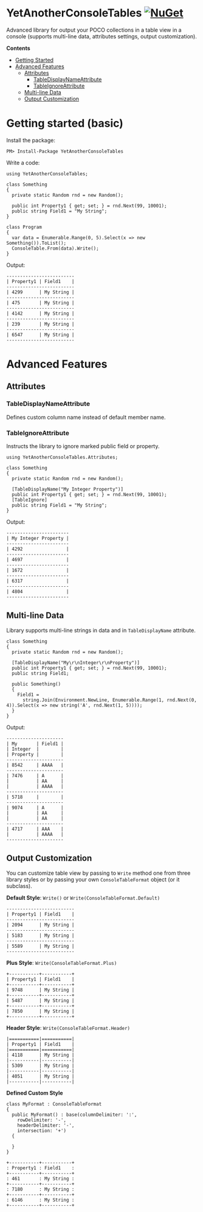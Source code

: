 # YetAnotherConsoleTables [![NuGet](https://img.shields.io/nuget/v/YetAnotherConsoleTables.svg)](https://www.nuget.org/packages/YetAnotherConsoleTables/)
Advanced library for output your POCO collections in a table view in a console (supports multi-line data, attributes settings, output customization).

**Contents**
- [Getting Started](#getting-started-basic)
- [Advanced Features](#advanced-features)
  - [Attributes](#attributes)
    - [TableDisplayNameAttribute](#tabledisplaynameattribute)
    - [TableIgnoreAttribute](#tableignoreattribute)
  - [Multi-line Data](#multi-line-data)
  - [Output Customization](#output-customization)

# Getting started (basic)
Install the package:
```
PM> Install-Package YetAnotherConsoleTables
```
Write a code:
```
using YetAnotherConsoleTables;

class Something
{
  private static Random rnd = new Random();

  public int Property1 { get; set; } = rnd.Next(99, 10001);
  public string Field1 = "My String";
}

class Program
{
  var data = Enumerable.Range(0, 5).Select(x => new Something()).ToList();
  ConsoleTable.From(data).Write();
}
```
Output:
```
-------------------------
| Property1 | Field1    |
-------------------------
| 4299      | My String |
-------------------------
| 475       | My String |
-------------------------
| 4142      | My String |
-------------------------
| 239       | My String |
-------------------------
| 6547      | My String |
-------------------------
```

# Advanced Features
## Attributes
### TableDisplayNameAttribute
Defines custom column name instead of default member name.
### TableIgnoreAttribute
Instructs the library to ignore marked public field or property.
```
using YetAnotherConsoleTables.Attributes;

class Something
{
  private static Random rnd = new Random();

  [TableDisplayName("My Integer Property")]
  public int Property1 { get; set; } = rnd.Next(99, 10001);
  [TableIgnore]
  public string Field1 = "My String";
}
```
Output:
```
-----------------------
| My Integer Property |
-----------------------
| 4292                |
-----------------------
| 4697                |
-----------------------
| 1672                |
-----------------------
| 6317                |
-----------------------
| 4804                |
-----------------------
```

## Multi-line Data
Library supports multi-line strings in data and in `TableDisplayName` attribute.
```
class Something
{
  private static Random rnd = new Random();

  [TableDisplayName("My\r\nInteger\r\nProperty")]
  public int Property1 { get; set; } = rnd.Next(99, 10001);
  public string Field1;

  public Something()
  {
    Field1 = 
      string.Join(Environment.NewLine, Enumerable.Range(1, rnd.Next(0, 4)).Select(x => new string('A', rnd.Next(1, 5))));
  }
}
```
Output:
```
---------------------
| My       | Field1 |
| Integer  |        |
| Property |        |
---------------------
| 8542     | AAAA   |
---------------------
| 7476     | A      |
|          | AA     |
|          | AAAA   |
---------------------
| 5718     |        |
---------------------
| 9074     | A      |
|          | AA     |
|          | AA     |
---------------------
| 4717     | AAA    |
|          | AAAA   |
---------------------
```

## Output Customization
You can customize table view by passing to `Write` method one from three library styles or by passing your own `ConsoleTableFormat` object (or it subclass).

**Default Style**: `Write()` or `Write(ConsoleTableFormat.Default)`
```
-------------------------
| Property1 | Field1    |
-------------------------
| 2094      | My String |
-------------------------
| 5183      | My String |
-------------------------
| 5589      | My String |
-------------------------
```
**Plus Style**: `Write(ConsoleTableFormat.Plus)`
```
+-----------+-----------+
| Property1 | Field1    |
+-----------+-----------+
| 9748      | My String |
+-----------+-----------+
| 5487      | My String |
+-----------+-----------+
| 7850      | My String |
+-----------+-----------+
```
**Header Style**: `Write(ConsoleTableFormat.Header)`
```
|===========|===========|
| Property1 | Field1    |
|===========|===========|
| 4118      | My String |
|-----------|-----------|
| 5309      | My String |
|-----------|-----------|
| 4051      | My String |
|-----------|-----------|
```
**Defined Custom Style**
```
class MyFormat : ConsoleTableFormat
{
  public MyFormat() : base(columnDelimiter: ':',
    rowDelimiter: '-',
    headerDelimiter: '-',
    intersection: '+')
  {

  }
}
```
```
+-----------+-----------+
: Property1 : Field1    :
+-----------+-----------+
: 461       : My String :
+-----------+-----------+
: 7180      : My String :
+-----------+-----------+
: 6146      : My String :
+-----------+-----------+
```
